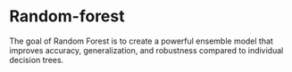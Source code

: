 # Random-forest
The goal of Random Forest is to create a powerful ensemble model that improves accuracy, generalization, and robustness compared to individual decision trees.
